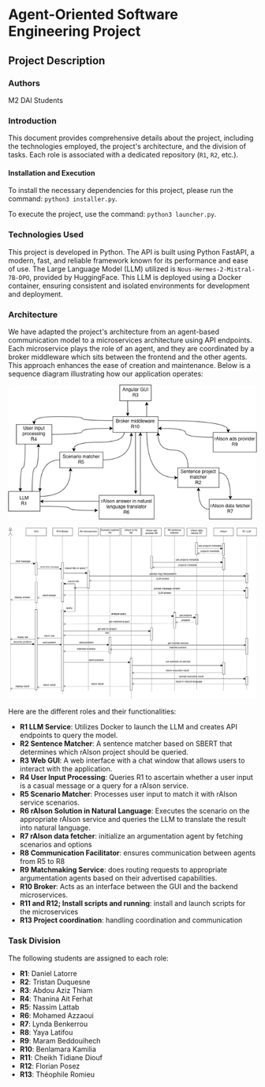 # Agent-Oriented Software Engineering Project

## Project Description

### Authors

M2 DAI Students

### Introduction

This document provides comprehensive details about the project, including the technologies employed, the project's architecture, and the division of tasks. Each role is associated with a dedicated repository (`R1`, `R2`, etc.).

#### Installation and Execution

To install the necessary dependencies for this project, please run the command: `python3 installer.py`.

To execute the project, use the command: `python3 launcher.py`.

### Technologies Used

This project is developed in Python. The API is built using Python FastAPI, a modern, fast, and reliable framework known for its performance and ease of use. The Large Language Model (LLM) utilized is `Nous-Hermes-2-Mistral-7B-DPO`, provided by HuggingFace. This LLM is deployed using a Docker container, ensuring consistent and isolated environments for development and deployment.

### Architecture

We have adapted the project's architecture from an agent-based communication model to a microservices architecture using API endpoints. Each microservice plays the role of an agent, and they are coordinated by a broker middleware which sits between the frontend and the other agents. This approach enhances the ease of creation and maintenance. Below is a sequence diagram illustrating how our application operates:

![Simplified Architecture](simplified_arch.png)

![Sequence Diagram](Sequence_AOSE.png)

Here are the different roles and their functionalities:
- **R1 LLM Service**: Utilizes Docker to launch the LLM and creates API endpoints to query the model.
- **R2 Sentence Matcher**: A sentence matcher based on SBERT that determines which rAIson project should be queried.
- **R3 Web GUI**: A web interface with a chat window that allows users to interact with the application.
- **R4 User Input Processing**: Queries R1 to ascertain whether a user input is a casual message or a query for a rAIson service.
- **R5 Scenario Matcher**: Processes user input to match it with rAIson service scenarios.
- **R6 rAIson Solution in Natural Language**: Executes the scenario on the appropriate rAIson service and queries the LLM to translate the result into natural language.
- **R7 rAIson data fetcher**: initialize an argumentation agent by fetching scenarios and options
- **R8 Communication Facilitator**: ensures communication between agents from R5 to R8
- **R9 Matchmaking Service**: does routing requests to appropriate argumentation agents based on their advertised capabilities.
- **R10 Broker**: Acts as an interface between the GUI and the backend microservices.
- **R11 and R12; Install scripts and running**: install and launch scripts for the microservices
- **R13 Project coordination**: handling coordination and communication

### Task Division

The following students are assigned to each role:

- **R1**: Daniel Latorre
- **R2**: Tristan Duquesne
- **R3**: Abdou Aziz Thiam
- **R4**: Thanina Ait Ferhat
- **R5**: Nassim Lattab
- **R6**: Mohamed Azzaoui
- **R7**: Lynda Benkerrou
- **R8**: Yaya Latifou
- **R9**: Maram Beddouihech
- **R10**: Benlamara Kamilia
- **R11**: Cheikh Tidiane Diouf
- **R12**: Florian Posez
- **R13**: Théophile Romieu
